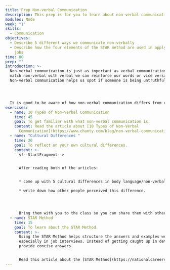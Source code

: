 ```yaml
---
title: Prep Non-verbal Communication
description: This prep is for you to learn about non-verbal communication.
modules: Node
week: "1"
skills:
  - Communication
objectives:
  - Describe 5 different ways we communicate non-verbally
  - Describe how the four elements of the STAR method are used in applying for
    jobs
time: 80
prep: ""
introduction: >-
  Non-verbal communication is just as important as verbal communication. If we
  match non-verbal with verbal we can reinforce our words or vice versa.
  Non-verbal communication helps us spot if someone is being untruthful with us.




  It is good to be aware of how non-verbal communication differs from culture to culture. Certain gestures can have different meanings depending on who you are talking to. For example a ‘thumbs up’ means ‘good job or well done’ in Europe or America but in the Middle East it can mean ‘up yours’. In Western cultures, eye contact is a sign of interest and confidence, and doing otherwise gives the impression of disinterest. Whereas in many Middle Eastern countries eye contact between sexes is inappropriate and in many Asian areas it can be a sign of confrontation and aggression. These are just two differences among many, so keep those in mind when communicating with people from different backgrounds to yours.
exercises:
  - name: 10 Types of Non-Verbal Communication
    time: 45
    goal: To get familiar with what non-verbal communication is.
    content: Read the article about [10 Types of Non-Verbal
      Communication](https://www.chanty.com/blog/non-verbal-communication/)
  - name: "Cultural Differences "
    time: 20
    goal: To reflect on your own cultural differences.
    content: >-
      <!--StartFragment-->


      After reading both of the articles:


      * come up with 5 cultural differences in body language/non-verbal communication that are specific to your culture. 

      * write down how other people perceived this difference. 




      Bring them with you to the class so you can share them with other trainees.
  - name: STAR Method
    time: 15
    goal: To learn about the STAR Method.
    content: >-
      Using the STAR Method helps structure the answers and examples we give,
      especially in job interviews. Instead of getting caught up in details, we
      provide concise answers. 


      Read this article about the [STAR Method](https://nationalcareers.service.gov.uk/careers-advice/interview-advice/the-star-method#:~:text=or%20application%20form.-,What%20STAR%20stands%20for,you%20learned%20from%20the%20experience)
---
```

